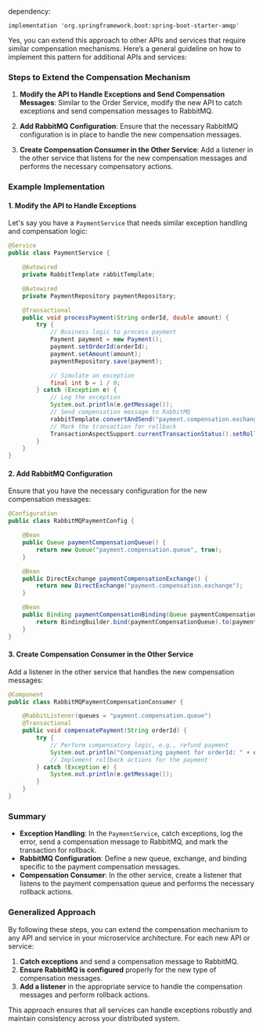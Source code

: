 dependency:

    implementation 'org.springframework.boot:spring-boot-starter-amqp'


Yes, you can extend this approach to other APIs and services that require similar compensation mechanisms. Here’s a general guideline on how to implement this pattern for additional APIs and services:

### Steps to Extend the Compensation Mechanism

1. **Modify the API to Handle Exceptions and Send Compensation Messages**: Similar to the Order Service, modify the new API to catch exceptions and send compensation messages to RabbitMQ.

2. **Add RabbitMQ Configuration**: Ensure that the necessary RabbitMQ configuration is in place to handle the new compensation messages.

3. **Create Compensation Consumer in the Other Service**: Add a listener in the other service that listens for the new compensation messages and performs the necessary compensatory actions.

### Example Implementation

#### 1. **Modify the API to Handle Exceptions**

Let's say you have a `PaymentService` that needs similar exception handling and compensation logic:

```java
@Service
public class PaymentService {

    @Autowired
    private RabbitTemplate rabbitTemplate;

    @Autowired
    private PaymentRepository paymentRepository;

    @Transactional
    public void processPayment(String orderId, double amount) {
        try {
            // Business logic to process payment
            Payment payment = new Payment();
            payment.setOrderId(orderId);
            payment.setAmount(amount);
            paymentRepository.save(payment);

            // Simulate an exception
            final int b = 1 / 0;
        } catch (Exception e) {
            // Log the exception
            System.out.println(e.getMessage());
            // Send compensation message to RabbitMQ
            rabbitTemplate.convertAndSend("payment.compensation.exchange", "payment.compensation.routing.key", orderId);
            // Mark the transaction for rollback
            TransactionAspectSupport.currentTransactionStatus().setRollbackOnly();
        }
    }
}
```

#### 2. **Add RabbitMQ Configuration**

Ensure that you have the necessary configuration for the new compensation messages:

```java
@Configuration
public class RabbitMQPaymentConfig {

    @Bean
    public Queue paymentCompensationQueue() {
        return new Queue("payment.compensation.queue", true);
    }

    @Bean
    public DirectExchange paymentCompensationExchange() {
        return new DirectExchange("payment.compensation.exchange");
    }

    @Bean
    public Binding paymentCompensationBinding(Queue paymentCompensationQueue, DirectExchange paymentCompensationExchange) {
        return BindingBuilder.bind(paymentCompensationQueue).to(paymentCompensationExchange).with("payment.compensation.routing.key");
    }
}
```

#### 3. **Create Compensation Consumer in the Other Service**

Add a listener in the other service that handles the new compensation messages:

```java
@Component
public class RabbitMQPaymentCompensationConsumer {

    @RabbitListener(queues = "payment.compensation.queue")
    @Transactional
    public void compensatePayment(String orderId) {
        try {
            // Perform compensatory logic, e.g., refund payment
            System.out.println("Compensating payment for orderId: " + orderId);
            // Implement rollback actions for the payment
        } catch (Exception e) {
            System.out.println(e.getMessage());
        }
    }
}
```

### Summary

- **Exception Handling**: In the `PaymentService`, catch exceptions, log the error, send a compensation message to RabbitMQ, and mark the transaction for rollback.
- **RabbitMQ Configuration**: Define a new queue, exchange, and binding specific to the payment compensation messages.
- **Compensation Consumer**: In the other service, create a listener that listens to the payment compensation queue and performs the necessary rollback actions.

### Generalized Approach

By following these steps, you can extend the compensation mechanism to any API and service in your microservice architecture. For each new API or service:

1. **Catch exceptions** and send a compensation message to RabbitMQ.
2. **Ensure RabbitMQ is configured** properly for the new type of compensation messages.
3. **Add a listener** in the appropriate service to handle the compensation messages and perform rollback actions.

This approach ensures that all services can handle exceptions robustly and maintain consistency across your distributed system.